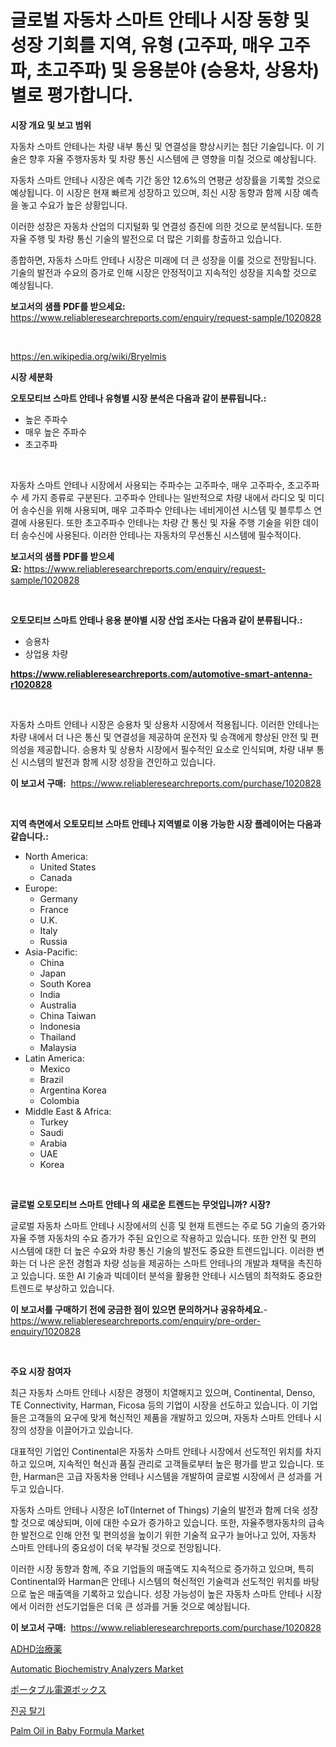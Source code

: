 <p><h1>글로벌 자동차 스마트 안테나 시장 동향 및 성장 기회를 지역, 유형 (고주파, 매우 고주파, 초고주파) 및 응용분야 (승용차, 상용차) 별로 평가합니다.</h1></p><p><strong>시장 개요 및 보고 범위</strong></p>
<p><p>자동차 스마트 안테나는 차량 내부 통신 및 연결성을 향상시키는 첨단 기술입니다. 이 기술은 향후 자율 주행자동차 및 차량 통신 시스템에 큰 영향을 미칠 것으로 예상됩니다.</p><p>자동차 스마트 안테나 시장은 예측 기간 동안 12.6%의 연평균 성장률을 기록할 것으로 예상됩니다. 이 시장은 현재 빠르게 성장하고 있으며, 최신 시장 동향과 함께 시장 예측을 놓고 수요가 높은 상황입니다.</p><p>이러한 성장은 자동차 산업의 디지털화 및 연결성 증진에 의한 것으로 분석됩니다. 또한 자율 주행 및 차량 통신 기술의 발전으로 더 많은 기회를 창출하고 있습니다.</p><p>종합하면, 자동차 스마트 안테나 시장은 미래에 더 큰 성장을 이룰 것으로 전망됩니다. 기술의 발전과 수요의 증가로 인해 시장은 안정적이고 지속적인 성장을 지속할 것으로 예상됩니다.</p></p>
<p><strong>보고서의 샘플 PDF를 받으세요:</strong> <a href="https://www.reliableresearchreports.com/enquiry/request-sample/1020828">https://www.reliableresearchreports.com/enquiry/request-sample/1020828</a></p>
<p>&nbsp;</p>
<p><a href="https://en.wikipedia.org/wiki/Bryelmis">https://en.wikipedia.org/wiki/Bryelmis</a></p>
<p><strong>시장 세분화</strong></p>
<p><strong>오토모티브 스마트 안테나 유형별 시장 분석은 다음과 같이 분류됩니다.:</strong></p>
<p><ul><li>높은 주파수</li><li>매우 높은 주파수</li><li>초고주파</li></ul></p>
<p>&nbsp;</p>
<p><p>자동차 스마트 안테나 시장에서 사용되는 주파수는 고주파수, 매우 고주파수, 초고주파수 세 가지 종류로 구분된다. 고주파수 안테나는 일반적으로 차량 내에서 라디오 및 미디어 송수신을 위해 사용되며, 매우 고주파수 안테나는 네비게이션 시스템 및 블루투스 연결에 사용된다. 또한 초고주파수 안테나는 차량 간 통신 및 자율 주행 기술을 위한 데이터 송수신에 사용된다. 이러한 안테나는 자동차의 무선통신 시스템에 필수적이다.</p></p>
<p><strong>보고서의 샘플 PDF를 받으세요:</strong>&nbsp;<a href="https://www.reliableresearchreports.com/enquiry/request-sample/1020828">https://www.reliableresearchreports.com/enquiry/request-sample/1020828</a></p>
<p>&nbsp;</p>
<p><strong> 오토모티브 스마트 안테나 응용 분야별 시장 산업 조사는 다음과 같이 분류됩니다.:</strong></p>
<p><ul><li>승용차</li><li>상업용 차량</li></ul></p>
<p><strong><a href="https://www.reliableresearchreports.com/automotive-smart-antenna-r1020828">https://www.reliableresearchreports.com/automotive-smart-antenna-r1020828</a></strong></p>
<p>&nbsp;</p>
<p><p>자동차 스마트 안테나 시장은 승용차 및 상용차 시장에서 적용됩니다. 이러한 안테나는 차량 내에서 더 나은 통신 및 연결성을 제공하여 운전자 및 승객에게 향상된 안전 및 편의성을 제공합니다. 승용차 및 상용차 시장에서 필수적인 요소로 인식되며, 차량 내부 통신 시스템의 발전과 함께 시장 성장을 견인하고 있습니다.</p></p>
<p><strong>이 보고서 구매:</strong>&nbsp; <a href="https://www.reliableresearchreports.com/purchase/1020828">https://www.reliableresearchreports.com/purchase/1020828</a></p>
<p>&nbsp;</p>
<p><strong>지역 측면에서 오토모티브 스마트 안테나 지역별로 이용 가능한 시장 플레이어는 다음과 같습니다.:</strong></p>
<p><ul>
    <li>
        North America:
        <ul>
            <li>United States</li>
            <li>Canada</li>
        </ul>
    </li>
    <li>
        Europe:
        <ul>
            <li>Germany</li>
            <li>France</li>
            <li>U.K.</li>
            <li>Italy</li>
            <li>Russia</li>
        </ul>
    </li>
    <li>
        Asia-Pacific:
        <ul>
            <li>China</li>
            <li>Japan</li>
            <li>South Korea</li>
            <li>India</li>
            <li>Australia</li>
            <li>China Taiwan</li>
            <li>Indonesia</li>
            <li>Thailand</li>
            <li>Malaysia</li>
        </ul>
    </li>
    <li>
        Latin America:
        <ul>
            <li>Mexico</li>
            <li>Brazil</li>
            <li>Argentina Korea</li>
            <li>Colombia</li>
        </ul>
    </li>
    <li>
        Middle East & Africa:
        <ul>
            <li>Turkey</li>
            <li>Saudi</li>
            <li>Arabia</li>
            <li>UAE</li>
            <li>Korea</li>
        </ul>
    </li>
    </ul></p>
<p>&nbsp;</p>
<p><strong>글로벌 오토모티브 스마트 안테나 의 새로운 트렌드는 무엇입니까? 시장?</strong></p>
<p><p>글로벌 자동차 스마트 안테나 시장에서의 신흥 및 현재 트렌드는 주로 5G 기술의 증가와 자율 주행 자동차의 수요 증가가 주된 요인으로 작용하고 있습니다. 또한 안전 및 편의 시스템에 대한 더 높은 수요와 차량 통신 기술의 발전도 중요한 트렌드입니다. 이러한 변화는 더 나은 운전 경험과 차량 성능을 제공하는 스마트 안테나의 개발과 채택을 촉진하고 있습니다. 또한 AI 기술과 빅데이터 분석을 활용한 안테나 시스템의 최적화도 중요한 트렌드로 부상하고 있습니다.</p></p>
<p><strong>이 보고서를 구매하기 전에 궁금한 점이 있으면 문의하거나 공유하세요.</strong>- <a href="https://www.reliableresearchreports.com/enquiry/pre-order-enquiry/1020828">https://www.reliableresearchreports.com/enquiry/pre-order-enquiry/1020828</a></p>
<p>&nbsp;</p>
<p><strong>주요 시장 참여자</strong></p>
<p><p>최근 자동차 스마트 안테나 시장은 경쟁이 치열해지고 있으며, Continental, Denso, TE Connectivity, Harman, Ficosa 등의 기업이 시장을 선도하고 있습니다. 이 기업들은 고객들의 요구에 맞게 혁신적인 제품을 개발하고 있으며, 자동차 스마트 안테나 시장의 성장을 이끌어가고 있습니다.</p><p>대표적인 기업인 Continental은 자동차 스마트 안테나 시장에서 선도적인 위치를 차지하고 있으며, 지속적인 혁신과 품질 관리로 고객들로부터 높은 평가를 받고 있습니다. 또한, Harman은 고급 자동차용 안테나 시스템을 개발하여 글로벌 시장에서 큰 성과를 거두고 있습니다.</p><p>자동차 스마트 안테나 시장은 IoT(Internet of Things) 기술의 발전과 함께 더욱 성장할 것으로 예상되며, 이에 대한 수요가 증가하고 있습니다. 또한, 자율주행자동차의 급속한 발전으로 인해 안전 및 편의성을 높이기 위한 기술적 요구가 늘어나고 있어, 자동차 스마트 안테나의 중요성이 더욱 부각될 것으로 전망됩니다.</p><p>이러한 시장 동향과 함께, 주요 기업들의 매출액도 지속적으로 증가하고 있으며, 특히 Continental와 Harman은 안테나 시스템의 혁신적인 기술력과 선도적인 위치를 바탕으로 높은 매출액을 기록하고 있습니다. 성장 가능성이 높은 자동차 스마트 안테나 시장에서 이러한 선도기업들은 더욱 큰 성과를 거둘 것으로 예상됩니다.</p></p>
<p><strong>이 보고서 구매:</strong>&nbsp;&nbsp;<a href="https://www.reliableresearchreports.com/purchase/1020828">https://www.reliableresearchreports.com/purchase/1020828</a></p>
<p><p><a href="https://github.com/RandallRunte2023/Market-Research-Report-List-2/blob/main/46963759033.md">ADHD治療薬</a></p><p><a href="https://github.com/khayangel/Market-Research-Report-List-4/blob/main/automatic-biochemistry-analyzers-market.md">Automatic Biochemistry Analyzers Market</a></p><p><a href="https://github.com/DanykaKilback/Market-Research-Report-List-2/blob/main/75349389034.md">ポータブル電源ボックス</a></p><p><a href="https://github.com/LuckeyCorbin/Market-Research-Report-List-1/blob/main/245440514184.md">진공 탈기</a></p><p><a href="https://github.com/YashRP12/Market-Research-Report-List-5/blob/main/palm-oil-in-baby-formula-market.md">Palm Oil in Baby Formula Market</a></p></p>